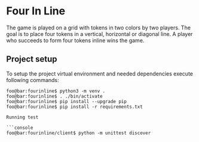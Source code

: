 # Four In Line

The game is played on a grid with tokens in two colors by two players. The goal is to place four tokens in a vertical, horizontal or diagonal line. A player who succeeds to form four tokens inline wins the game. 

## Project setup

To setup the project virtual environment and needed dependencies execute following commands:  

```console
foo@bar:fourinline$ python3 -m venv .
foo@bar:fourinline$ . ./bin/activate
foo@bar:fourinline$ pip install --upgrade pip
foo@bar:fourinline$ pip install -r requirements.txt

Running test

```console
foo@bar:fourinline/client$ python -m unittest discover

